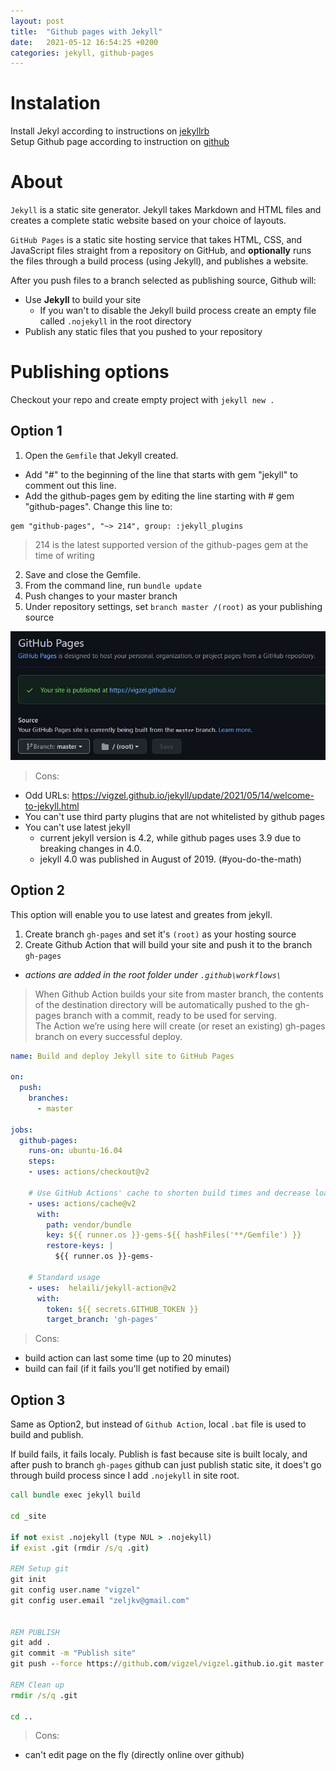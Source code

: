 ```yaml
---
layout: post
title:  "Github pages with Jekyll"
date:   2021-05-12 16:54:25 +0200
categories: jekyll, github-pages
---
```



# Instalation

Install Jekyl according to instructions on [jekyllrb][jekyllrb]  
Setup Github page according to instruction on [github][gh-pages]

# About

`Jekyll` is a static site generator. Jekyll takes Markdown and HTML files and creates a complete static website based on your choice of layouts. 

`GitHub Pages` is a static site hosting service that takes HTML, CSS, and JavaScript files straight from a repository on GitHub, and **optionally** runs the files through a build process (using Jekyll), and publishes a website. 


After you push files to a branch selected as publishing source, Github will:
 * Use **Jekyll** to build your site
   - If you wan't to  disable the Jekyll build process create an empty file called `.nojekyll` in the root directory
 * Publish any static files that you pushed to your repository

# Publishing options

Checkout your repo and create empty project with `jekyll new .`


## Option 1


1. Open the `Gemfile` that Jekyll created.  
  - Add "#" to the beginning of the line that starts with gem "jekyll" to comment out this line.
  - Add the github-pages gem by editing the line starting with # gem "github-pages". Change this line to:
  ```
  gem "github-pages", "~> 214", group: :jekyll_plugins
  ```
  > 214 is the latest supported version of the github-pages gem at the time of writing
2. Save and close the Gemfile.
4. From the command line, run `bundle update`
5. Push changes to your master branch
6. Under repository settings, set `branch master /(root)` as your publishing source

![Github page source](/assets/images/gh-page-source.jpg)

> Cons:
 * Odd URLs: https://vigzel.github.io/jekyll/update/2021/05/14/welcome-to-jekyll.html
 * You can't use third party plugins that are not whitelisted by github pages
 * You can't use latest jekyll
   - current jekyll version is 4.2, while github pages uses 3.9 due to breaking changes in 4.0. 
   - jekyll 4.0 was published in August of 2019. (#you-do-the-math)
   

## Option 2

This option will enable you to use latest and greates from jekyll.

 1. Create branch `gh-pages` and set it's `(root)` as your hosting source
 2. Create Github Action that will build your site and push it to the branch `gh-pages`
   - _actions are added in the root folder under `.github\workflows\`_

> When Github Action builds your site from master branch, the contents of the destination directory will be automatically pushed to the gh-pages branch with a commit, ready to be used for serving.  
The Action we’re using here will create (or reset an existing) gh-pages branch on every successful deploy.

```yml
name: Build and deploy Jekyll site to GitHub Pages

on:
  push:
    branches:
      - master

jobs:
  github-pages:
    runs-on: ubuntu-16.04
    steps:
    - uses: actions/checkout@v2

    # Use GitHub Actions' cache to shorten build times and decrease load on servers
    - uses: actions/cache@v2
      with:
        path: vendor/bundle
        key: ${{ runner.os }}-gems-${{ hashFiles('**/Gemfile') }}
        restore-keys: |
          ${{ runner.os }}-gems-

    # Standard usage
    - uses:  helaili/jekyll-action@v2
      with:
        token: ${{ secrets.GITHUB_TOKEN }}
        target_branch: 'gh-pages'
```

> Cons:
 - build action can last some time (up to 20 minutes) 
 - build can fail (if it fails you'll get notified by email)


## Option 3

Same as Option2, but instead of `Github Action`, local `.bat` file is used to build and publish.

If build fails, it fails localy. Publish is fast because site is built localy, and after push to branch `gh-pages` github can just publish static site, it does't go through build process since I add `.nojekyll` in site root.


```bat
call bundle exec jekyll build

cd _site

if not exist .nojekyll (type NUL > .nojekyll)
if exist .git (rmdir /s/q .git)

REM Setup git
git init
git config user.name "vigzel"
git config user.email "zeljkv@gmail.com"


REM PUBLISH
git add .
git commit -m "Publish site"
git push --force https://github.com/vigzel/vigzel.github.io.git master:gh-pages

REM Clean up
rmdir /s/q .git

cd ..
```

> Cons:
 - can't edit page on the fly (directly online over github)


[jekyllrb]: https://jekyllrb.com/docs/
[gh-pages]: https://pages.github.com/